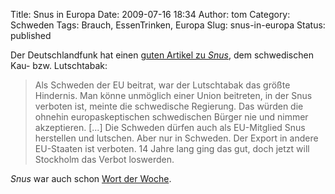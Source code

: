 Title: Snus in Europa
Date: 2009-07-16 18:34
Author: tom
Category: Schweden
Tags: Brauch, EssenTrinken, Europa
Slug: snus-in-europa
Status: published

Der Deutschlandfunk hat einen [guten Artikel zu
*Snus*](http://www.dradio.de/dlf/sendungen/europaheute/991647/), dem
schwedischen Kau- bzw. Lutschtabak:

> Als Schweden der EU beitrat, war der Lutschtabak das größte Hindernis.
> Man könne unmöglich einer Union beitreten, in der Snus verboten ist,
> meinte die schwedische Regierung. Das würden die ohnehin
> europaskeptischen schwedischen Bürger nie und nimmer akzeptieren.
> [...] Die Schweden dürfen auch als EU-Mitglied Snus herstellen und
> lutschen. Aber nur in Schweden. Der Export in andere EU-Staaten ist
> verboten. 14 Jahre lang ging das gut, doch jetzt will Stockholm das
> Verbot loswerden.

*Snus* war auch schon [Wort der
Woche](http://www.dradio.de/dlf/sendungen/europaheute/991647/).

